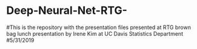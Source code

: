 # Deep-Neural-Net-RTG-

#This is the repository with the presentation files presented at RTG brown bag lunch presentation by Irene Kim at UC Davis Statistics Department
#5/31/2019
